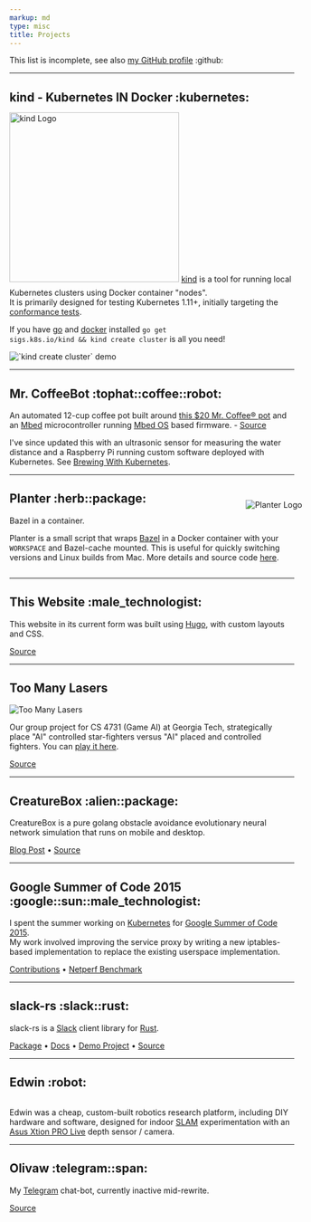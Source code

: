 ```yaml
---
markup: md
type: misc
title: Projects
---
```


<p class="big bold section-title centered-text" style="">This list is incomplete, see also
<span class="inline-block"><a href="http://github.com/BenTheElder">my GitHub profile</a> <span class="emoji" style="background-image:url(/images/GitHub-Mark-120px-plus.png)" title=":github:">:github:</span>
</span>
</p>

<hr/>

<h2 id="kind">kind - Kubernetes IN Docker <span class="emoji" style="background-image:url(/images/kubernetes_logo.svg)" title=":kubernetes:">:kubernetes:</span></h2>

<img src="/images/kind-logo.png" alt="kind Logo" title="kind Logo" class="centered" style="width: 300px; margin-top: -.25em; margin-bottom: .75em;" />
<a href="https://kind.sigs.k8s.io/">kind</a> is a tool for running local Kubernetes clusters using Docker container "nodes".<br>It is primarily designed for testing Kubernetes 1.11+, initially targeting the <a href="https://github.com/kubernetes/community/blob/master/contributors/devel/conformance-tests.md">conformance tests</a>.

If you have <a href="https://golang.org/">go</a> and <a href="https://www.docker.com/">docker</a> installed <code>go get sigs.k8s.io/kind && kind create cluster</code> is all you need!

<img class="" src="https://gist.githubusercontent.com/BenTheElder/621bc321fc6d9506fd936feb36d32dd0/raw/13fe81c219e64b4917575c8988e06719c072c7f1/kind-demo.gif" alt="`kind create cluster` demo" />
<hr>


<h2 id="mr-coffeebot">Mr. CoffeeBot <span class="emoji" style="background-image:url(/images/emoji/emoji_u1f3a9.png)" title=":tophat:">:tophat:</span><span class="emoji" style="background-image:url(/images/emoji/emoji_u2615.png)" title=":coffee:">:coffee:</span><span class="emoji" style="background-image:url(/images/emoji/emoji_u1f916.png)" title=":robot:">:robot:</span></h2>
An automated 12-cup coffee pot built around <a href="https://www.mrcoffee.com/coffee-makers/12-cup-coffee-maker/mr.-coffee-simple-brew-12-cup-switch-coffee-maker-black/SK13-RB.html">this $20 Mr. Coffee® pot</a> and an <a href="https://www.mbed.com/">Mbed</a> microcontroller running <a href="https://www.mbed.com/en/platform/mbed-os/">Mbed OS</a> based firmware. - <a href="https://github.com/BenTheElder/MrCoffeeBot" class="italic">Source</a>

I've since updated this with an ultrasonic sensor for measuring the water distance and a Raspberry Pi running custom software deployed with Kubernetes. See <a href="/posts/brewing-with-kubernetes">Brewing With Kubernetes</a>.
<p></p>
<hr>

<h2 id="planter">Planter <span class="emoji" style="background-image:url(/images/emoji/emoji_u1f33f.png)" alt="Herb" title=":herb:">:herb:</span><span class="emoji" style="background-image:url(/images/emoji/emoji_u1f4e6.png)" title=":package:">:package:</span></h2>
<p class="min-para">Bazel in a container.<img src="/images/planter.svg" alt="Planter Logo" title="Planter Logo" style="margin: 0; padding: 0; float: right; padding-left: 1em; clear: left; margin-top: -2em; margin-right: -1em;" /></p>
<p class="min-para">Planter is a small script that wraps <a href="https://bazel.build">Bazel</a> in a Docker container with your <code>WORKSPACE</code> and Bazel-cache mounted. This is useful for quickly switching versions and Linux builds from Mac. More details and source code <a href="https://github.com/kubernetes/test-infra/tree/master/planter">here</a>.</p>
<div style="clear: both;"></div>
<hr>

<h2 id="this-website">This Website <span class="emoji" style="background-image:url(/images/emoji/emoji_u1f468_200d_1f4bb.png)"title=":male_technologist:">:male_technologist:</span></h2>

This website in its current form was built using <a href="https://gohugo.io/">Hugo</a>, with custom layouts and CSS.

<a href="https://github.com/BenTheElder/site">Source</a>

<hr>

<h2 id="too-many-lasers">Too Many Lasers <span class="emoji" style="background-image:url(/images/emoji/emoji_u1f680.png)" title=":rocket:"></span></h2>
<img src="/images/too_many_lasers_paused_optim.png" alt="Too Many Lasers" title="Too Many Lasers" class="centered" />
<p></p>

Our group project for CS 4731 (Game AI) at Georgia Tech, strategically place "AI" controlled star-fighters versus "AI" placed and controlled fighters. You can <a href="/projects/too-many-lasers">play it here</a>.

<p><a href="https://github.com/BenTheElder/Too-Many-Lasers">Source</a></p>

<hr>

<h2 id="creaturebox">CreatureBox <span class="emoji" style="background-image:url(/images/emoji/emoji_u1f47e.png)" title=":alien:">:alien:</span><span class="emoji" style="background-image:url(/images/emoji/emoji_u1f4e6.png)" title=":package:">:package:</span></h2>

CreatureBox is a pure golang obstacle avoidance evolutionary neural network simulation that runs on mobile and desktop.

[Blog Post](/posts/creaturebox/) • [Source](https://github.com/BenTheElder/creaturebox) 

<hr>

<h2 id="google-summer-of-code-2015">Google Summer of Code 2015 <span class="emoji" style="background-image:url(/images/google_g.png)" title=":google:">:google:</span><span class="emoji" style="background-image:url(/images/emoji/emoji_u2600.png)" title=":sun:">:sun:</span><span class="emoji" style="background-image:url(/images/emoji/emoji_u1f468_200d_1f4bb.png)" title=":male_technologist:">:male_technologist:</span></h2>

I spent the summer working on <a href="http://kubernetes.io">Kubernetes</a> for <a href="https://developers.google.com/open-source/gsoc/">Google Summer of Code</a> <a href="https://www.google-melange.com/gsoc/homepage/google/gsoc2015">2015</a>.<br>My work involved improving the service proxy by writing a new iptables-based implementation to replace the existing userspace implementation.

<a href="https://github.com/kubernetes/kubernetes/commits/master?author=BenTheElder">Contributions</a> • <a href="https://github.com/kubernetes/contrib/pull/10">Netperf Benchmark</a>

<hr>

<h2 id="slack-rs">slack-rs <span class="emoji" style="background-image:url(/images/Slack_Mark_Web_Cropped.png)" title=":slack:">:slack:</span><span class="emoji" style="background-image:url(/images/rust-logo-128x128-blk.png)" title=":rust:">:rust:</span></h2>

slack-rs is a [Slack](https://slack.com/) client library for [Rust](http://www.rust-lang.org).

<a href="https://crates.io/crates/slack">Package</a> • <a href="https://bentheelder.github.io/slack-rs">Docs</a> • <a href="https://github.com/BenTheElder/slack-rs-demo">Demo Project</a> • <a href="https://github.com/BenTheElder/slack-rs">Source</a>

<hr>

<h2 id="edwin">Edwin <span class="emoji" style="background-image:url(/images/emoji/emoji_u1f916.png)" title=":robot:">:robot:</span></h2>
<img src="/images/robot.png" alt="" title="Edwin" class="centered" />
<p></p>
Edwin was a cheap, custom-built robotics research platform, including DIY hardware and software, designed for indoor <a href="https://en.wikipedia.org/wiki/Simultaneous_localization_and_mapping)">SLAM</a> experimentation with an <a href="https://www.asus.com/us/3D-Sensor/Xtion_PRO_LIVE/">Asus Xtion PRO Live</a> depth sensor / camera.
<p></p>

<hr>

<h2 id="olivaw">Olivaw <span class="emoji" style="background-image:url(/images/telegram_logo.png)" title=":telegram:">:telegram:</span><span class="emoji" style="background-image:url(/images/emoji/emoji_u1f916.png)" title=":robot:">:span:</span></h2>

My <a href="https://telegram.org/">Telegram</a> chat-bot, currently inactive mid-rewrite.

<a href="https://github.com/BenTheElder/olivaw">Source</a>